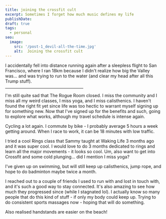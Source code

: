 ```yaml
---
title: joining the crossfit cult
excerpt: Sometimes I forget how much music defines my life
publishDate: 
draft: true
tags:
  - personal
seo:
  image:
    src: '/post-1_devil-all-the-time.jpg'
    alt:  Joining the crossfit cult
---
```

I accidentally fell into distance running again after a sleepless flight to San Francisco, where I ran 18km because I didn't realize how big the Valley was... and was trying to run to the water (and clear my head after all this Trump stuff).

<hr align = "left" width="50%">

I'm still quite sad that The Rogue Room closed. I miss the community and I miss all my weird classes, I miss yoga, and I miss calisthenics. I haven't found the right fit yet since life was too hectic to warrant myself signing up for something new. Now that I've signed up for the benefits and such, going to explore what works, although my travel schedule is intense again.

Cycling a lot again. I commute by bike - I probably average 5 hours a week getting around. When I race to work, it can be 18 minutes with low traffic. 

I tried a cool Rings class that Sammy taught at Waking Life 3 months ago and it was super cool. I would love to do 3 months dedicated to rings and learn all the major movements - it looks so cool.
Um, also want to get into Crossfit and some cold plunging... did I mention I miss yoga? 

I've given up on swimming, but will still keep up calisthenics, jump rope, and hope to do badminton maybe twice a month. 

I reached out to a couple of friends I used to run with and lost in touch with, and it's such a good way to stay connected. It's also amazing to see how much they progressed since (while I stagnated lol). I actually know so many people that do this kind of stuff - if only my body could keep up. Trying to do consistent sports massages now - hoping that will do something. 

Also realised handstands are easier on the beach!